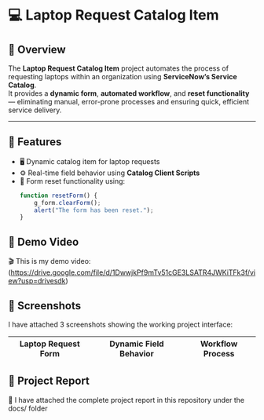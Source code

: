 # 💻 Laptop Request Catalog Item

## 🧩 Overview
The **Laptop Request Catalog Item** project automates the process of requesting laptops within an organization using **ServiceNow’s Service Catalog**.  
It provides a **dynamic form**, **automated workflow**, and **reset functionality** — eliminating manual, error-prone processes and ensuring quick, efficient service delivery.

---

## 🚀 Features
- 🖥️ Dynamic catalog item for laptop requests  
- ⚙️ Real-time field behavior using **Catalog Client Scripts**  
- 🔁 Form reset functionality using:
  ```javascript
  function resetForm() {
      g_form.clearForm();
      alert("The form has been reset.");
  }

## 🎥 Demo Video

 🎬 This is my demo video:
(https://drive.google.com/file/d/1DwwjkPf9mTv51cGE3LSATR4JWKiTFk3f/view?usp=drivesdk)

 ## 📸 Screenshots

I have attached 3 screenshots showing the working project interface:

| Laptop Request Form           | Dynamic Field Behavior   | Workflow Process           |
| ----------------------------- | ------------------------ | -------------------------- |

##  📄 Project Report

📘 I have attached the complete project report in this repository under the docs/ folder
